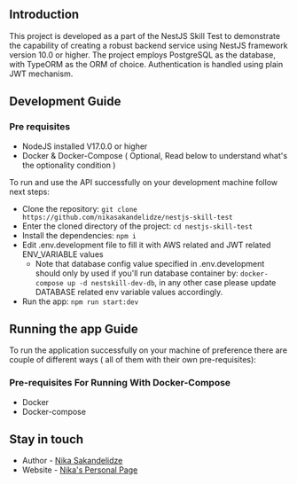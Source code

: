 ## Introduction

This project is developed as a part of the NestJS Skill Test to demonstrate the capability of creating a robust backend service using NestJS framework version 10.0 or higher. The project employs PostgreSQL as the database, with TypeORM as the ORM of choice. Authentication is handled using plain JWT mechanism.

## Development Guide

### Pre requisites

- NodeJS installed V17.0.0 or higher
- Docker & Docker-Compose ( Optional, Read below to understand what's the optionality condition )

To run and use the API successfully on your development machine follow next steps:

- Clone the repository: `git clone https://github.com/nikasakandelidze/nestjs-skill-test`
- Enter the cloned directory of the project: `cd nestjs-skill-test`
- Install the dependencies: `npm i`
- Edit .env.development file to fill it with AWS related and JWT related ENV_VARIABLE values
  - Note that database config value specified in .env.development should only by used if you'll run database container by: `docker-compose up -d nestskill-dev-db`, in any other case please update DATABASE related env variable values accordingly.
- Run the app: `npm run start:dev`

## Running the app Guide

To run the application successfully on your machine of preference there are couple of different ways ( all of them with their own pre-requisites):

### Pre-requisites For Running With Docker-Compose

- Docker
- Docker-compose

## Stay in touch

- Author - [Nika Sakandelidze](https://www.linkedin.com/in/nikoloz-sakandelidze-004720189/)
- Website - [Nika's Personal Page](https://sakandelidze.notion.site/Nika-s-personal-page-156bb188536c48e395f7598619dd0ab8?pvs=4)
